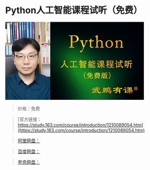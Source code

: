 # Python人工智能课程试听（免费）

![img](../../../assets/study163/free/9853ad98f1dd439a96c6d734ce40bdbb.png)

> 价格：免费

> [官方链接：https://study.163.com/course/introduction/1210089054.htm](https://study.163.com/course/introduction/1210089054.htm)

> [阿里网盘：]()

> [百度网盘：]()

> [夸克网盘：]()
